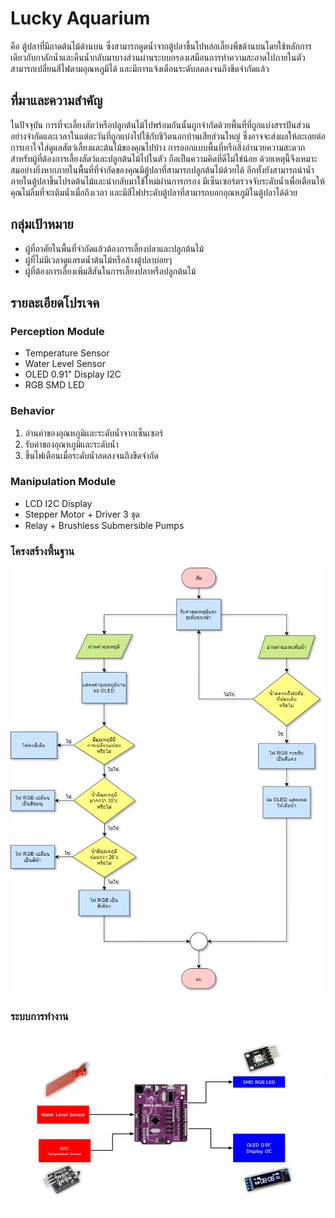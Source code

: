 # Lucky Aquarium
คือ ตู้ปลาที่มีถาดต้นไม้ด้านบน ซึ่งสามารถดูดน้ำจากตู้ปลาขึ้นไปหล่อเลี้ยงพืชด้านบนโดยใช้หลักการเดียวกับกาลักน้ำและคืนน้ำกลับมาบางส่วนผ่านระบบกรองเสมือนการทำความสะอาดไปภายในตัว สามารถเปลี่ยนสีไฟตามอุณหภูมิได้ และมีการแจ้งเตือนระดับลดลงจนถึงขีดจำกัดแล้ว


## ที่มาและความสำคัญ
ในปัจจุบัน การที่จะเลี้ยงสัตว์หรือปลูกต้นไม้ไปพร้อมกันนั้นถูกจำกัดด้วยพื้นที่ที่ถูกแบ่งสรรปันส่วนอย่างจำกัดและเวลาในแต่ละวันที่ถูกแบ่งไปใช้กับชีวิตนอกบ้านเสียส่วนใหญ่ ซึ่งอาจจะส่งผลให้ละเลยต่อการเอาใจใส่ดูแลสัตว์เลี้ยงและต้นไม้ของคุณไปบ้าง การออกแบบพื้นที่หรือสิ่งอำนวยความสะดวกสำหรับผู้ที่ต้องการเลี้ยงสัตว์และปลูกต้นไม้ไปในตัว ถือเป็นความคิดที่ดีไม่ใช่น้อย
	ด้วยเหตุนี้จึงเหมาะสมอย่างยิ่งหากภายในพื้นที่ที่จำกัดของคุณมีตู้ปลาที่สามารถปลูกต้นไม้ด้วยได้ อีกทั้งยังสามารถนำน้ำภายในตู้ปลาขึ้นไปรดต้นไม้และนำกลับมาใช้ใหม่ผ่านการกรอง มีเซ็นเซอร์ตรวจจับระดับน้ำเพื่อเตือนให้คุณไม่ลืมที่จะเติมน้ำเมื่อถึงเวลา และมีสีไฟประดับตู้ปลาที่สามารถบอกอุณหภูมิในตู้ปลาได้ด้วย

## กลุ่มเป้าหมาย
+ ผู้ที่อาศัยในพื้นที่จำกัดแล้วต้องการเลี้ยงปลาและปลูกต้นไม้ 
+ ผู้ที่ไม่มีเวลาดูแลรดน้ำต้นไม้หรือล้างตู้ปลาบ่อยๆ 
+ ผู้ที่ต้องการเลี้ยงเพิ่มสีสันในการเลี้ยงปลาหรือปลูกต้นไม้ 


## รายละเอียดโปรเจค 

### Perception Module
- Temperature Sensor
- Water Level Sensor
- OLED 0.91" Display I2C
- RGB SMD LED

### Behavior
1. อ่านค่าของอุณหภูมิและระดับน้ำจากเซ็นเซอร์
2. รับค่าของอุณหภูมิและระดับน้ำ
3. ขึ้นไฟเตือนเมื่อระดับน้ำลดลงจนถึงขีดจำกัด

### Manipulation Module
- LCD I2C Display
- Stepper Motor + Driver 3 ชุด
- Relay + Brushless Submersible Pumps

### โครงสร้างพื้นฐาน
![diagram picture][diagram]

[diagram]: https://github.com/chunthm/Lucky-Aquarium/blob/master/image/flowchart.jpg "Flowchart"

### ระบบการทำงาน 
![flowchart picture][flowchart]

[flowchart]: https://github.com/chunthm/Lucky-Aquarium/blob/master/image/diagram.jpg "Diagram"
